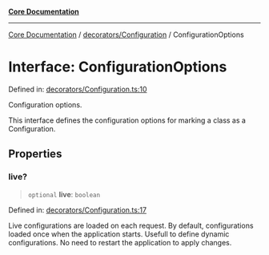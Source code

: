 [**Core Documentation**](../../../README.md)

***

[Core Documentation](../../../README.md) / [decorators/Configuration](../README.md) / ConfigurationOptions

# Interface: ConfigurationOptions

Defined in: [decorators/Configuration.ts:10](https://github.com/stonemjs/core/blob/e2fddc9518734748c09a72d4b4064dd1d4c1288c/src/decorators/Configuration.ts#L10)

Configuration options.

This interface defines the configuration options for marking a class as a Configuration.

## Properties

### live?

> `optional` **live**: `boolean`

Defined in: [decorators/Configuration.ts:17](https://github.com/stonemjs/core/blob/e2fddc9518734748c09a72d4b4064dd1d4c1288c/src/decorators/Configuration.ts#L17)

Live configurations are loaded on each request.
By default, configurations loaded once when the application starts.
Usefull to define dynamic configurations.
No need to restart the application to apply changes.
